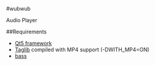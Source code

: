 #wubwub

Audio Player

##Requirements
* [Qt5 framework](http://qt.nokia.com/downloads)
* [Taglib](https://github.com/taglib/taglib)
    compiled with MP4 support (-DWITH_MP4=ON)
* [bass](http://www.un4seen.com/)
